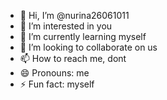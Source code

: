 - 👋 Hi, I’m @nurina26061011
- 👀 I’m interested in you
- 🌱 I’m currently learning myself
- 💞️ I’m looking to collaborate on us
- 📫 How to reach me, dont
- 😄 Pronouns: me
- ⚡ Fun fact: myself

<!---
nurina26061011/nurina26061011 is a ✨ special ✨ repository because its `README.md` (this file) appears on your GitHub profile.
You can click the Preview link to take a look at your changes.
--->
